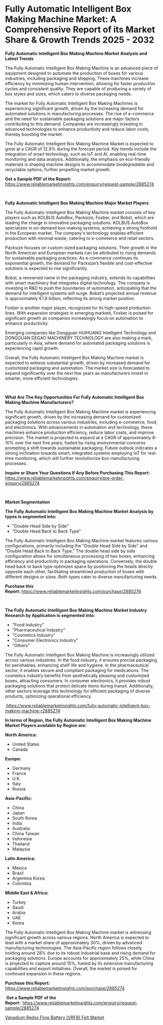 <p><h1>Fully Automatic Intelligent Box Making Machine Market: A Comprehensive Report of its Market Share & Growth Trends 2025 - 2032</h1></p><p><strong>Fully Automatic Intelligent Box Making Machine Market Analysis and Latest Trends</strong></p>
<p><p>The Fully Automatic Intelligent Box Making Machine is an advanced piece of equipment designed to automate the production of boxes for various industries, including packaging and shipping. These machines increase efficiency by minimizing human intervention, allowing for faster production cycles and consistent quality. They are capable of producing a variety of box styles and sizes, which caters to diverse packaging needs.</p><p>The market for Fully Automatic Intelligent Box Making Machines is experiencing significant growth, driven by the increasing demand for automated solutions in manufacturing processes. The rise of e-commerce and the need for sustainable packaging solutions are major factors contributing to this demand. Companies are increasingly investing in advanced technologies to enhance productivity and reduce labor costs, thereby boosting the market.</p><p>The Fully Automatic Intelligent Box Making Machine Market is expected to grow at a CAGR of 12.9% during the forecast period. Key trends include the integration of smart technology, such as IoT and AI, enabling real-time monitoring and data analysis. Additionally, the emphasis on eco-friendly materials is shaping machine designs to accommodate biodegradable and recyclable options, further propelling market growth.</p></p>
<p><strong>Get a Sample PDF of the Report:&nbsp;</strong> <a href="https://www.reliablemarketinsights.com/enquiry/request-sample/2885274?utm_campaign=2197&utm_medium=2&utm_source=Github&utm_content=ia&utm_term=13032025&utm_id=fully-automatic-intelligent-box-making-machine">https://www.reliablemarketinsights.com/enquiry/request-sample/2885274</a></p>
<p>&nbsp;</p>
<p><strong>Fully Automatic Intelligent Box Making Machine Major Market Players</strong></p>
<p><p>The Fully Automatic Intelligent Box Making Machine market consists of key players such as KOLBUS AutoBox, Packsize, Fosber, and Bobst, which are leading the charge in innovative packaging solutions. KOLBUS AutoBox specializes in on-demand box-making systems, achieving a strong foothold in the European market. The company's technology enables efficient production with minimal waste, catering to e-commerce and retail sectors. </p><p>Packsize focuses on custom-sized packaging solutions. Their growth in the North American and European markets can be attributed to rising demands for sustainable packaging practices. As e-commerce continues its exponential growth, the demand for Packsize’s flexible and cost-effective solutions is expected to rise significantly.</p><p>Bobst, a renowned name in the packaging industry, extends its capabilities with smart machinery that integrates digital technology. The company is investing in R&D to push the boundaries of automation, anticipating that the demand for intelligent systems will surge. Bobst’s projected annual revenue is approximately €1.8 billion, reflecting its strong market position.</p><p>Fosber is another major player, recognized for its high-speed production lines. With expansion strategies in emerging markets, Fosber is poised for significant growth as companies increasingly focus on automation to enhance productivity.</p><p>Emerging companies like Dongguan HUIHUANG Intelligent Technology and DONGGUAN DEGAO MACHINERY TECHNOLOGY are also making a mark, particularly in Asia, where demand for automated packaging solutions is experiencing rapid growth.</p><p>Overall, the Fully Automatic Intelligent Box Making Machine market is expected to witness substantial growth, driven by increased demand for customized packaging and automation. The market size is forecasted to expand significantly over the next few years as manufacturers invest in smarter, more efficient technologies.</p></p>
<p>&nbsp;</p>
<p><strong>What Are The Key Opportunities For Fully Automatic Intelligent Box Making Machine Manufacturers?</strong></p>
<p><p>The Fully Automatic Intelligent Box Making Machine market is experiencing significant growth, driven by the increasing demand for customized packaging solutions across various industries, including e-commerce, food, and electronics. With advancements in automation and technology, these machines enhance production efficiency, reduce labor costs, and improve precision. The market is projected to expand at a CAGR of approximately 8-10% over the next five years, fueled by rising environmental concerns prompting a shift towards sustainable packaging. Future outlook indicates a strong inclination towards smart, integrated systems employing IoT for real-time monitoring, which will further revolutionize box manufacturing processes.</p></p>
<p><strong>Inquire or Share Your Questions If Any Before Purchasing This Report:</strong> <a href="https://www.reliablemarketinsights.com/enquiry/pre-order-enquiry/2885274?utm_campaign=2197&utm_medium=2&utm_source=Github&utm_content=ia&utm_term=13032025&utm_id=fully-automatic-intelligent-box-making-machine">https://www.reliablemarketinsights.com/enquiry/pre-order-enquiry/2885274</a></p>
<p>&nbsp;</p>
<p><strong>Market Segmentation</strong></p>
<p><strong>The Fully Automatic Intelligent Box Making Machine Market Analysis by types is segmented into:</strong></p>
<p><ul><li>"Double Head Side by Side"</li><li>"Double Head Back to Back Type"</li></ul></p>
<p><p>The Fully Automatic Intelligent Box Making Machine market features various configurations, primarily including the "Double Head Side by Side" and "Double Head Back to Back Type." The double head side by side configuration allows for simultaneous processing of two boxes, enhancing efficiency and productivity in packaging operations. Conversely, the double head back to back type optimizes space by positioning the heads directly opposite each other, facilitating streamlined production of boxes with different designs or sizes. Both types cater to diverse manufacturing needs.</p></p>
<p><strong>Purchase this Report:&nbsp;</strong><a href="https://www.reliablemarketinsights.com/purchase/2885274?utm_campaign=2197&utm_medium=2&utm_source=Github&utm_content=ia&utm_term=13032025&utm_id=fully-automatic-intelligent-box-making-machine">https://www.reliablemarketinsights.com/purchase/2885274</a></p>
<p>&nbsp;</p>
<p><strong>The Fully Automatic Intelligent Box Making Machine Market Industry Research by Application is segmented into:</strong></p>
<p><ul><li>"Food Industry"</li><li>"Pharmaceutical Industry"</li><li>"Cosmetics Industry"</li><li>"Consumer Electronics Industry"</li><li>"Others"</li></ul></p>
<p><p>The Fully Automatic Intelligent Box Making Machine is increasingly utilized across various industries. In the food industry, it ensures precise packaging for perishables, enhancing shelf life and hygiene. In the pharmaceutical sector, it enables secure and compliant packaging for medications. The cosmetics industry benefits from aesthetically pleasing and customized boxes, attracting consumers. In consumer electronics, it provides robust packaging solutions that protect delicate items during transit. Additionally, other sectors leverage this technology for efficient packaging of diverse products, optimizing operational efficiency.</p></p>
<p><a href="https://www.reliablemarketinsights.com/fully-automatic-intelligent-box-making-machine-r2885274?utm_campaign=2197&utm_medium=2&utm_source=Github&utm_content=ia&utm_term=13032025&utm_id=fully-automatic-intelligent-box-making-machine">&nbsp;https://www.reliablemarketinsights.com/fully-automatic-intelligent-box-making-machine-r2885274</a></p>
<p><strong>In terms of Region, the Fully Automatic Intelligent Box Making Machine Market Players available by Region are:</strong></p>
<p>
    <p> <strong> North America: </strong>
        <ul>
            <li>United States</li>
            <li>Canada</li>
        </ul>
        </p> 
    <p> <strong> Europe: </strong>
        <ul>
            <li>Germany</li>
            <li>France</li>
            <li>U.K.</li>
            <li>Italy</li>
            <li>Russia</li>
        </ul>
        </p> 
    <p> <strong> Asia-Pacific: </strong>
        <ul>
            <li>China</li>
            <li>Japan</li>
            <li>South Korea</li>
            <li>India</li>
            <li>Australia</li>
            <li>China Taiwan</li>
            <li>Indonesia</li>
            <li>Thailand</li>
            <li>Malaysia</li>
        </ul>
        </p> 
    <p> <strong> Latin America: </strong>
        <ul>
            <li>Mexico</li>
            <li>Brazil</li>
            <li>Argentina Korea</li>
            <li>Colombia</li>
        </ul>
        </p> 
    <p> <strong> Middle East & Africa: </strong>
        <ul>
            <li>Turkey</li>
            <li>Saudi</li>
            <li>Arabia</li>
            <li>UAE</li>
            <li>Korea</li>
        </ul>
    </p>
    </p>
<p><p>The Fully Automatic Intelligent Box Making Machine market is witnessing significant growth across various regions. North America is expected to lead with a market share of approximately 30%, driven by advanced manufacturing technologies. The Asia-Pacific region follows closely, holding around 28% due to its robust industrial base and rising demand for packaging solutions. Europe accounts for approximately 25%, while China is projected to capture around 15%, fueled by its extensive manufacturing capabilities and export initiatives. Overall, the market is poised for continued expansion in these regions.</p></p>
<p><strong>Purchase this Report: </strong><a href="https://www.reliablemarketinsights.com/purchase/2885274?utm_campaign=2197&utm_medium=2&utm_source=Github&utm_content=ia&utm_term=13032025&utm_id=fully-automatic-intelligent-box-making-machine">https://www.reliablemarketinsights.com/purchase/2885274</a></p>
<p>&nbsp;<strong>Get a Sample PDF of the Report:&nbsp;&nbsp;</strong><a href="https://www.reliablemarketinsights.com/enquiry/request-sample/2885274?utm_campaign=2197&utm_medium=2&utm_source=Github&utm_content=ia&utm_term=13032025&utm_id=fully-automatic-intelligent-box-making-machine">https://www.reliablemarketinsights.com/enquiry/request-sample/2885274</a></p>
<p><strong></strong></p>
<p><p><a href="https://github.com/JosephineMcguire65/Market-Research-Report-List-2/blob/main/vanadium-redox-flow-battery-vrfb-felt-market.md?utm_campaign=2197&utm_medium=2&utm_source=Github&utm_content=ia&utm_term=13032025&utm_id=fully-automatic-intelligent-box-making-machine">Vanadium Redox Flow Battery (VRFB) Felt Market</a></p></p>